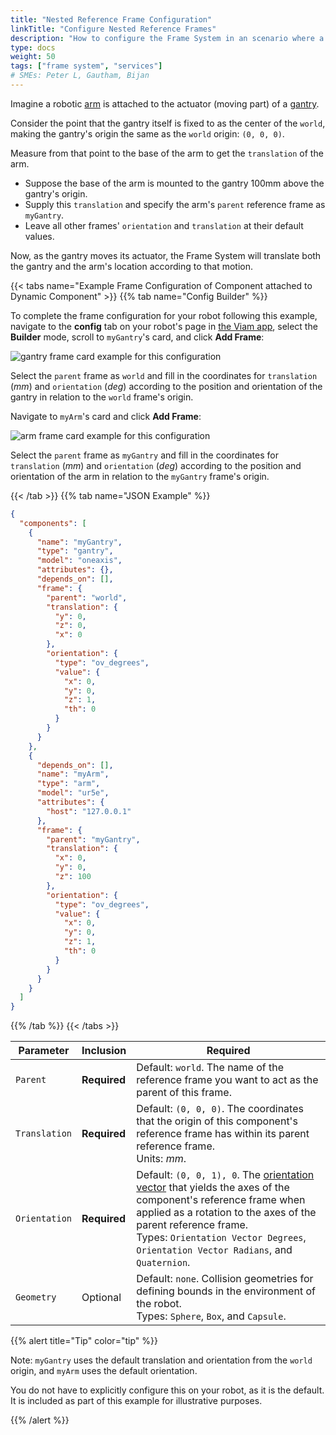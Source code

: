 ```yaml
---
title: "Nested Reference Frame Configuration"
linkTitle: "Configure Nested Reference Frames"
description: "How to configure the Frame System in an scenario where a component is attached to another component."
type: docs
weight: 50
tags: ["frame system", "services"]
# SMEs: Peter L, Gautham, Bijan
---
```


Imagine a robotic [arm](/components/arm) is attached to the actuator (moving part) of a [gantry](/components/gantry).

Consider the point that the gantry itself is fixed to as the center of the `world`, making the gantry's origin the same as the `world` origin: `(0, 0, 0)`.

Measure from that point to the base of the arm to get the `translation` of the arm.

- Suppose the base of the arm is mounted to the gantry 100mm above the gantry's origin.
- Supply this `translation` and specify the arm's `parent` reference frame as `myGantry`.
- Leave all other frames' `orientation` and `translation` at their default values.

Now, as the gantry moves its actuator, the Frame System will translate both the gantry and the arm's location according to that motion.

{{< tabs name="Example Frame Configuration of Component attached to Dynamic Component" >}}
{{% tab name="Config Builder" %}}

To complete the frame configuration for your robot following this example, navigate to the **config** tab on your robot's page in [the Viam app](https://app.viam.com), select the **Builder** mode, scroll to `myGantry`'s card, and click **Add Frame**:

![gantry frame card example for this configuration](../img/frame_card_dyn_gantry.png)

Select the `parent` frame as `world` and fill in the coordinates for `translation` (*mm*) and `orientation` (*deg*) according to the position and orientation of the gantry in relation to the `world` frame's origin.

Navigate to `myArm`'s card and click **Add Frame**:

![arm frame card example for this configuration](../img/frame_card_dyn_arm.png)

Select the `parent` frame as `myGantry` and fill in the coordinates for `translation` (*mm*) and `orientation` (*deg*) according to the position and orientation of the arm in relation to the `myGantry` frame's origin.

{{< /tab >}}
{{% tab name="JSON Example" %}}

```json {class="line-numbers linkable-line-numbers"}
{
  "components": [
    {
      "name": "myGantry",
      "type": "gantry",
      "model": "oneaxis",
      "attributes": {},
      "depends_on": [],
      "frame": {
        "parent": "world",
        "translation": {
          "y": 0,
          "z": 0,
          "x": 0
        },
        "orientation": {
          "type": "ov_degrees",
          "value": {
            "x": 0,
            "y": 0,
            "z": 1,
            "th": 0
          }
        }
      }
    },
    {
      "depends_on": [],
      "name": "myArm",
      "type": "arm",
      "model": "ur5e",
      "attributes": {
        "host": "127.0.0.1"
      },
      "frame": {
        "parent": "myGantry",
        "translation": {
          "x": 0,
          "y": 0,
          "z": 100
        },
        "orientation": {
          "type": "ov_degrees",
          "value": {
            "x": 0,
            "y": 0,
            "z": 1,
            "th": 0
          }
        }
      }
    }
  ]
}
```

{{% /tab %}}
{{< /tabs >}}

| Parameter | Inclusion | Required |
| --------- | ----------- | ----- |
| `Parent`  | **Required** | Default: `world`. The name of the reference frame you want to act as the parent of this frame. |
| `Translation` | **Required** | Default: `(0, 0, 0)`. The coordinates that the origin of this component's reference frame has within its parent reference frame. <br> Units: *mm*. |
| `Orientation`  | **Required** | Default: `(0, 0, 1), 0`. The [orientation vector](/internals/orientation-vector/) that yields the axes of the component's reference frame when applied as a rotation to the axes of the parent reference frame. <br> Types: `Orientation Vector Degrees`, `Orientation Vector Radians`, and `Quaternion`. |
| `Geometry`  | Optional | Default: `none`. Collision geometries for defining bounds in the environment of the robot. <br> Types: `Sphere`, `Box`, and `Capsule`. |

{{% alert title="Tip" color="tip" %}}

Note: `myGantry` uses the default translation and orientation from the `world` origin, and `myArm` uses the default orientation.

You do not have to explicitly configure this on your robot, as it is the default.
It is included as part of this example for illustrative purposes.

{{% /alert %}}
